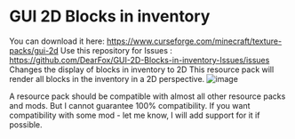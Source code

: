 # GUI 2D Blocks in inventory
You can download it here: https://www.curseforge.com/minecraft/texture-packs/gui-2d
Use this repository for Issues : https://github.com/DearFox/GUI-2D-Blocks-in-inventory-Issues/issues
Changes the display of blocks in inventory to 2D
This resource pack will render all blocks in the inventory in a 2D perspective.
![image](https://user-images.githubusercontent.com/59219907/137620086-19a41e15-9123-42a9-b373-6d78fe0582f8.png)

A resource pack should be compatible with almost all other resource packs and mods. But I cannot guarantee 100% compatibility.
If you want compatibility with some mod - let me know, I will add support for it if possible.
